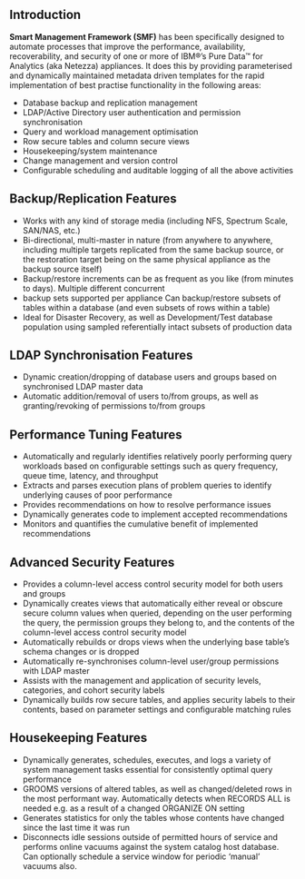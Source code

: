 ## Introduction
**Smart Management Framework (SMF)** has been specifically designed to automate processes that improve the performance, availability, recoverability, and security of one or more of IBM®’s Pure Data™ for Analytics (aka Netezza) appliances.
It does this by providing parameterised and dynamically maintained metadata driven templates for the rapid implementation of best practise functionality in the following areas:
* Database backup and replication management
* LDAP/Active Directory user authentication and permission synchronisation
* Query and workload management optimisation
* Row secure tables and column secure views
* Housekeeping/system maintenance
* Change management and version control
* Configurable scheduling and auditable logging of all the above activities

## Backup/Replication Features
* Works with any kind of storage media (including NFS, Spectrum Scale, SAN/NAS, etc.)
* Bi-directional, multi-master in nature (from anywhere to anywhere, including multiple targets replicated from the same backup source, or the restoration target being on the same physical appliance as the backup source itself)
* Backup/restore increments can be as frequent as you like (from minutes to days). Multiple different concurrent
* backup sets supported per appliance Can backup/restore subsets of tables within a database (and even subsets of rows within a table)
* Ideal for Disaster Recovery, as well as Development/Test database population using sampled referentially intact subsets of production data

## LDAP Synchronisation Features 
* Dynamic creation/dropping of database users and groups based on synchronised LDAP master data
* Automatic addition/removal of users to/from groups, as well as granting/revoking of permissions to/from groups

## Performance Tuning Features 
* Automatically and regularly identifies relatively poorly performing query workloads based on configurable settings
such as query frequency, queue time, latency, and throughput
* Extracts and parses execution plans of problem queries to  identify underlying causes of poor performance
* Provides recommendations on how to resolve performance issues
* Dynamically generates code to implement accepted recommendations
* Monitors and quantifies the cumulative benefit of implemented recommendations

## Advanced Security Features
* Provides a column-level access control security model for both users and groups
* Dynamically creates views that automatically either reveal or obscure secure column values when queried, depending on the user performing the query, the permission groups they belong to, and the contents of the column-level access control security model
* Automatically rebuilds or drops views when the underlying base table’s schema changes or is dropped
* Automatically re-synchronises column-level user/group permissions with LDAP master
* Assists with the management and application of security levels, categories, and cohort security labels
* Dynamically builds row secure tables, and applies security labels to their contents, based on parameter settings and
configurable matching rules

## Housekeeping Features
* Dynamically generates, schedules, executes, and logs a variety of system management tasks essential for consistently optimal query performance
* GROOMS versions of altered tables, as well as changed/deleted rows in the most performant way. Automatically detects when RECORDS ALL is needed e.g. as a result of a changed ORGANIZE ON setting
* Generates statistics for only the tables whose contents have changed since the last time it was run
* Disconnects idle sessions outside of permitted hours of service and performs online vacuums against the system catalog host database. Can optionally schedule a service window for periodic ‘manual’ vacuums also.
